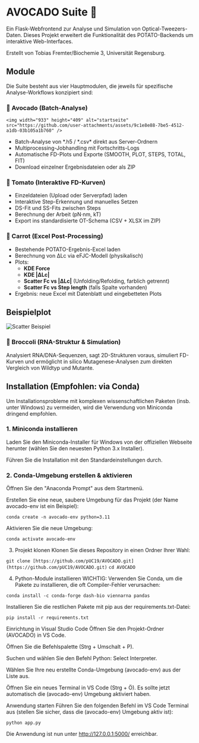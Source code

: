 # AVOCADO Suite 🥑
Ein Flask-Webfrontend zur Analyse und Simulation von Optical-Tweezers-Daten. Dieses Projekt erweitert die Funktionalität des POTATO-Backends um interaktive Web-Interfaces.

Erstellt von Tobias Fremter/Biochemie 3, Universität Regensburg.

## Module
Die Suite besteht aus vier Hauptmodulen, die jeweils für spezifische Analyse-Workflows konzipiert sind:


### 🥑 Avocado (Batch-Analyse)
    <img width="933" height="409" alt="startseite" src="https://github.com/user-attachments/assets/9c1e8e88-7be5-4512-a1db-03b105a1b760" />

    
-   Batch-Analyse von *.h5 / *.csv\* direkt aus Server-Ordnern
-   Multiprocessing-Jobhandling mit Fortschritts-Logs
-   Automatische FD-Plots und Exporte (SMOOTH, PLOT, STEPS, TOTAL, FIT)
-   Download einzelner Ergebnisdateien oder als ZIP


### 🍅 Tomato (Interaktive FD-Kurven)

-   Einzeldateien (Upload oder Serverpfad) laden
-   Interaktive Step-Erkennung und manuelles Setzen
-   DS-Fit und SS-Fits zwischen Steps
-   Berechnung der Arbeit (pN·nm, kT)
-   Export ins standardisierte OT-Schema (CSV + XLSX im ZIP)


### 🥕 Carrot (Excel Post-Processing)

-   Bestehende POTATO-Ergebnis-Excel laden
-   Berechnung von ΔLc via eFJC-Modell (physikalisch)
-   Plots:
    -   **KDE Force**
    -   **KDE \|ΔLc\|**
    -   **Scatter Fc vs \|ΔLc\|** (Unfolding/Refolding, farblich getrennt)
    -   **Scatter Fc vs Step length** (falls Spalte vorhanden)
-   Ergebnis: neue Excel mit Datenblatt und eingebetteten Plots

## Beispielplot

![Scatter Beispiel](docs/plot_hexbin_example.png)


### 🥦 Broccoli (RNA-Struktur & Simulation)

Analysiert RNA/DNA-Sequenzen, sagt 2D-Strukturen voraus, simuliert FD-Kurven und ermöglicht in silico Mutagenese-Analysen zum direkten Vergleich von Wildtyp und Mutante.

## Installation (Empfohlen: via Conda)
Um Installationsprobleme mit komplexen wissenschaftlichen Paketen (insb. unter Windows) zu vermeiden, wird die Verwendung von Miniconda dringend empfohlen.

### 1. Miniconda installieren
Laden Sie den Miniconda-Installer für Windows von der offiziellen Webseite herunter (wählen Sie den neuesten Python 3.x Installer).

Führen Sie die Installation mit den Standardeinstellungen durch.

### 2. Conda-Umgebung erstellen & aktivieren
Öffnen Sie den "Anaconda Prompt" aus dem Startmenü.

Erstellen Sie eine neue, saubere Umgebung für das Projekt (der Name avocado-env ist ein Beispiel):

``` conda create -n avocado-env python=3.11 ```

Aktivieren Sie die neue Umgebung:

``` conda activate avocado-env ```

3. Projekt klonen
Klonen Sie dieses Repository in einen Ordner Ihrer Wahl:

``` git clone [https://github.com/pUC19/AVOCADO.git](https://github.com/pUC19/AVOCADO.git) ```
``` cd AVOCADO ```

4. Python-Module installieren
WICHTIG: Verwenden Sie Conda, um die Pakete zu installieren, die oft Compiler-Fehler verursachen:

``` conda install -c conda-forge dash-bio viennarna pandas ```

Installieren Sie die restlichen Pakete mit pip aus der requirements.txt-Datei:

``` pip install -r requirements.txt ```

Einrichtung in Visual Studio Code
Öffnen Sie den Projekt-Ordner (AVOCADO) in VS Code.

Öffnen Sie die Befehlspalette (Strg + Umschalt + P).

Suchen und wählen Sie den Befehl Python: Select Interpreter.

Wählen Sie Ihre neu erstellte Conda-Umgebung (avocado-env) aus der Liste aus.

Öffnen Sie ein neues Terminal in VS Code (Strg + Ö). Es sollte jetzt automatisch die (avocado-env) Umgebung aktiviert haben.

Anwendung starten
Führen Sie den folgenden Befehl im VS Code Terminal aus (stellen Sie sicher, dass die (avocado-env) Umgebung aktiv ist):

``` python app.py ```

Die Anwendung ist nun unter http://127.0.0.1:5000/ erreichbar.
